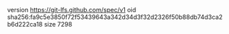 version https://git-lfs.github.com/spec/v1
oid sha256:fa9c5e3850f72f53439643a342d34d3f32d2326f50b88db74d3ca2b6d222ca18
size 7298
